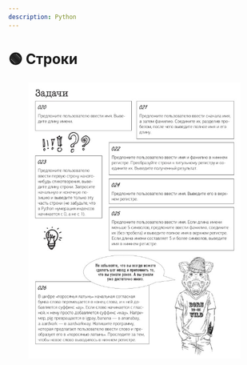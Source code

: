 ```yaml
---
description: Python
---
```


# 🟢 Строки

<figure><img src="../../../.gitbook/assets/image (12).png" alt=""><figcaption></figcaption></figure>
